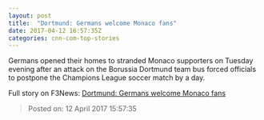 ```yaml
---
layout: post
title:  "Dortmund: Germans welcome Monaco fans"
date: 2017-04-12 16:57:35Z
categories: cnn-com-top-stories
---
```


Germans opened their homes to stranded Monaco supporters on Tuesday evening after an attack on the Borussia Dortmund team bus forced officials to postpone the Champions League soccer match by a day.


Full story on F3News: [Dortmund: Germans welcome Monaco fans](http://www.f3nws.com/n/XUMjzF)

> Posted on: 12 April 2017 15:57:35
